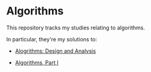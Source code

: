 # Algorithms

This repository tracks my studies relating to algorithms.

In particular, they're my solutions to:

  - [Alogrithms: Design and Analysis](https://lagunita.stanford.edu/courses/course-v1:Engineering+Algorithms1+SelfPaced/about)
  
  - [Algorithms, Part I](https://www.coursera.org/learn/algorithms-part1)


